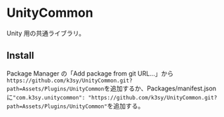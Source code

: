# UnityCommon

Unity 用の共通ライブラリ。

## Install

Package Manager の「Add package from git URL...」から`https://github.com/k3sy/UnityCommon.git?path=Assets/Plugins/UnityCommon`を追加するか、Packages/manifest.json に`"com.k3sy.unitycommon": "https://github.com/k3sy/UnityCommon.git?path=Assets/Plugins/UnityCommon"`を追加する。
